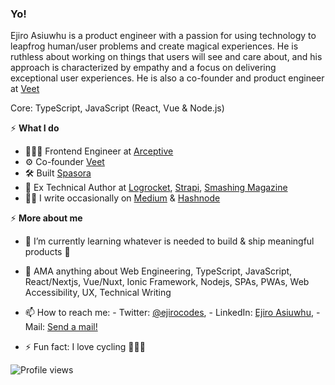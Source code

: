 ### Yo!

Ejiro Asiuwhu is a product engineer with a passion for using technology to leapfrog human/user problems and create magical experiences. He is ruthless about working on things that users will see and care about, and his approach is characterized by empathy and a focus on delivering exceptional user experiences. He is also a co-founder and product engineer at [Veet](https://joinveet.com)


Core: TypeScript, JavaScript (React, Vue & Node.js)

⚡️ **What I do**
- 👨🏽‍💻 Frontend Engineer at [Arceptive](https://arceptive.com/)
- ⚙️ Co-founder [Veet](https://joinveet.com)
- 🛠 Built [Spasora](https://spasora.com/)
- 📝 Ex Technical Author at [Logrocket](https://blog.logrocket.com/author/ejiroasiuwhu/), [Strapi](https://strapi.io/user/ejiro-asiuwhu), [Smashing Magazine](https://www.smashingmagazine.com/author/ejiro-asiuwhu/)  
- ✍🏾 I write occasionally on [Medium](https://medium.com/@ejirocodes) & [Hashnode](https://ejiro.hashnode.dev/) 

⚡️ **More about me**
- 🌱 I’m currently learning whatever is needed to build & ship meaningful products 🚀 
- 💬 AMA anything about Web Engineering, TypeScript, JavaScript, React/Nextjs, Vue/Nuxt, Ionic Framework, Nodejs, SPAs, PWAs, Web Accessibility, UX, Technical Writing 
- 📫 How to reach me: - Twitter: [@ejirocodes](https://twitter.com/ejirocodes), - LinkedIn: [Ejiro Asiuwhu](https://www.linkedin.com/in/ejiro-asiuwhu), - Mail: [Send a mail!](mailto:ejiroasiuwhu10@gmail.com)

- ⚡ Fun fact: I love cycling 🚴🏾‍♂️

![Profile views](https://gpvc.arturio.dev/ejirocodes)
